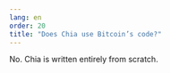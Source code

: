 ```yaml
---
lang: en
order: 20
title: "Does Chia use Bitcoin’s code?"
---
```


No. Chia is written entirely from scratch.
